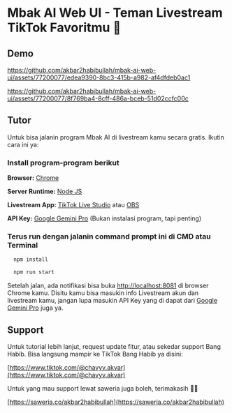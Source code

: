 # Mbak AI Web UI - Teman Livestream TikTok Favoritmu 🤗

## Demo

https://github.com/akbar2habibullah/mbak-ai-web-ui/assets/77200077/edea9390-8bc3-415b-a982-af4dfdeb0ac1

https://github.com/akbar2habibullah/mbak-ai-web-ui/assets/77200077/8f769ba4-8cff-486a-bceb-51d02ccfc00c

## Tutor

Untuk bisa jalanin program Mbak AI di livestream kamu secara gratis. Ikutin cara ini ya:

### Install program-program berikut

**Browser:** [Chrome](https://www.google.com/chrome/)

**Server Runtime:** [Node JS](https://nodejs.org/en)

**Livestream App:** [TikTok Live Studio](https://www.tiktok.com/studio/download) atau [OBS]([https://nodejs.org/en](https://obsproject.com/))

**API Key:** [Google Gemini Pro](https://ai.google.dev/) (Bukan instalasi program, tapi penting)

### Terus run dengan jalanin command prompt ini di CMD atau Terminal

```bash
  npm install
```
```bash
  npm run start
```

Setelah jalan, ada notifikasi bisa buka [http://localhost:8081](http://localhost:8081) di browser Chrome kamu. Disitu kamu bisa masukin info Livestream akun dan livestream kamu, jangan lupa masukin API Key yang di dapat dari [Google Gemini Pro](https://ai.google.dev/) juga ya.

## Support

Untuk tutorial lebih lanjut, request update fitur, atau sekedar support Bang Habib. Bisa langsung mampir ke TikTok Bang Habib ya disini:

[https://www.tiktok.com/@chavyv.akvar](https://www.tiktok.com/@chavyv.akvar)

Untuk yang mau support lewat saweria juga boleh, terimakasih 🙏😇

[https://saweria.co/akbar2habibullah](https://saweria.co/akbar2habibullah)

